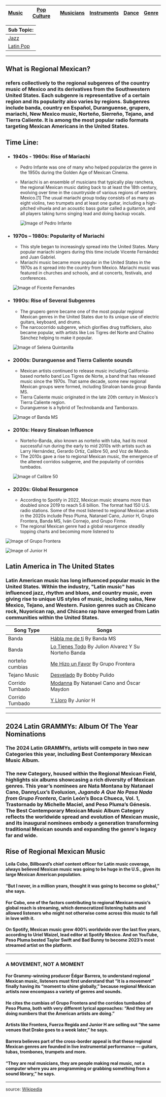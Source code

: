 | [Music](music.md) | [Pop Culture](pop-culutre)| [Musicians](musicians.md) | [Instruments](instruments.md) | [Dance](dance.md) | [Genre](Genres.md) |
| -------- | ------- | ------- | ------ | -------- |---|


| Sub Topic: |
|-------|
| [Jazz](jazz.md) |
| [Latin Pop](latin-pop.md) |

___

## What is Regional Mexican?
### refers collectively to the regional subgenres of the country music of Mexico and its derivatives from the Southwestern United States. Each subgenre is representative of a certain region and its popularity also varies by regions. Subgenres include banda, country en Español, Duranguense, grupero, mariachi, New Mexico music, Norteño, Sierreño, Tejano, and Tierra Caliente. It is among the most popular radio formats targeting Mexican Americans in the United States.

## Time Line:
- ### 1940s - 1960s: Rise of Mariachi
    - Pedro Infante was one of many who helped popularize the genre in the 1950s during the Golden Age of Mexican Cinema.
    - Mariachi is an ensemble of musicians that typically play ranchera, the regional Mexican music dating back to at least the 18th century, evolving over time in the countryside of various regions of western Mexico.[1] The usual mariachi group today consists of as many as eight violins, two trumpets and at least one guitar, including a high-pitched vihuela and an acoustic bass guitar called a guitarrón, and all players taking turns singing lead and doing backup vocals.

        ![Image of Pedro Infante](pedroInfante.jpeg )

- ### 1970s – 1980s: Popularity of Mariachi
    - This style began to increasingly spread into the United States. Many popular mariachi singers during this time include Vicente Fernández and  Juan Gabriel.
    - Mariachi music became more popular in the United States in the 1970s as it spread into the country from Mexico. Mariachi music was featured in churches and schools, and at concerts, festivals, and conferences.

    ![Image of Ficente Fernandes](vicenteFernandes.jpeg )

- ### 1990s: Rise of Several Subgenres
    - The grupero genre became one of the most popular regional Mexican genres in the United States due to its unique use of electric guitars, keyboard, and drums.
    -  The narcocorrido subgenre, which glorifies drug traffickers, also became popular, with artists like Los Tigres del Norte and Chalino Sánchez helping to make it popular.

    ![Image of Selena Quintanilla](selena.jpeg )

- ### 2000s: Duranguense and Tierra Caliente sounds
    - Mexican artists continued to release music including California-based norteño band Los Tigres de Norte, a band that has released music since the 1970s. That same decade, some new regional Mexican groups were formed, including Sinaloan banda group Banda MS.
    - Tierra Caliente music originated in the late 20th century in Mexico's Tierra Caliente region.
    -  Duranguense is a hybrid of Technobanda and Tamborazo.

    ![Image of Banda MS](bandaMS.jpeg )

- ### 2010s: Heavy Sinaloan Influence
    - Norteño-Banda, also known as norteño with tuba, had its most successful run during the early to mid 2010s with artists such as Larry Hernández, Gerardo Ortíz, Calibre 50, and Voz de Mando.
    - The 2010s gave a  rise to regional Mexican music, the emergence of the altered corridos subgenre, and the popularity of corridos tumbados.

    ![Image of Calibre 50](calibre50.jpeg )

- ### 2020s: Global Resurgence
    - According to Spotify in 2022, Mexican music streams more than doubled since 2019 to reach 5.6 billion. The format had 150 U.S. radio stations. Some of the most listened to regional Mexican artists in the 2020s include Peso Pluma, Natanael Cano, Junior H, Grupo Frontera, Banda MS, Iván Cornejo, and Grupo Firme.
    - The regional Mexican genre had a global resurgence steadily topping charts and becoming more listened to

![Image of Grupo Frontera](grupoFrontera.jpeg )

![Image of Junior H](junior.jpeg)

## Latin America in The United States
### Latin American music has long influenced popular music in the United States. Within the industry, "Latin music" has influenced jazz, rhythm and blues, and country music, even giving rise to unique US styles of music, including salsa, New Mexico, Tejano, and Western. Fusion genres such as Chicano rock, Nuyorican rap, and Chicano rap have emerged from Latin communities within the United States.

| Song Type | Songs |
| --------- | ----- |
| Banda | [Hábla me de ti](https://www.youtube.com/watch?v=B7-C5HergE8) By Banda MS |
| Banda | [Lo Tienes Todo](https://www.youtube.com/watch?v=a_wBQrUdcvk) By Julion Alvarez Y Su Norteño Banda |
| norteño cumbias | [Me Hizo un Favor](https://www.youtube.com/watch?v=tC6IwrAkrUs) By Grupo Frontera |
| Tejano Music | [Desvelado](https://www.google.com/url?sa=t&source=web&rct=j&opi=89978449&url=https://www.youtube.com/watch%3Fv%3DqyMp1ADlRD8&ved=2ahUKEwi0ovrmyeaIAxUblokEHWUeLs4Q78AJegQIFxAB&usg=AOvVaw37kH6io5Ak0QKWqmZAUG9X) By Bobby Pulido |
| Corrido Tumbado | [Modanna](https://www.google.com/search?client=safari&sca_esv=96be0df55f4798a8&sca_upv=1&rls=en&sxsrf=ADLYWIIbiWAIrW90-GAXyNsWEUiscj1Sfg:1727559084006&q=natanael+cano+madonna&stick=H4sIAAAAAAAAAONgFuLVT9c3NEyzLK8wSLO0VIJwyyqTTVIyjNK1BH1LizOTHYtKMotLQvKD8_PSF7GK5iWWJOYlpuYoJCfm5SvkJqbk5-UlAgBpEE3xSwAAAA&sa=X&ved=2ahUKEwj_k5-My-aIAxXxlIkEHbODFzEQri56BAhXEAM) By Natanael Cano and Óscar Maydon |
| Corrido Tumbado | [Y Lloro](https://www.youtube.com/watch?v=a8M1Es4cI_4&pp=ygUQeSBsbG9ybyBqdW5pb3IgaA%3D%3D) By Junior H |
---

## 2024 Latin GRAMMYs: Album Of The Year Nominations
### The 2024 Latin GRAMMYs, artists will compete in two new Categories this year, including Best Contemporary Mexican Music Album.

### The new Category, housed within the Regional Mexican Field, highlights six albums showcasing a rich diversity of Mexican genres. This year’s nominees are Nata Montana by Natanael Cano, DannyLux’s Evoluxion, *Jugando A Que No Pasa Nada from Grupo Frontera*, Carín León’s Boca Chueca, Vol. 1, Trastornado by Michelle Maciel, and Peso Pluma’s Génesis. The Best Contemporary Mexican Music Album Category reflects the worldwide spread and evolution of Mexican music, and its inaugural nominees embody a generation transforming traditional Mexican sounds and expanding the genre's legacy far and wide.

## Rise of Regional Mexican Music
#### Leila Cobo, Billboard’s chief content officer for Latin music coverage, always believed Mexican music was going to be huge in the U.S., given its large Mexican American population.
#### “But I never, in a million years, thought it was going to become so global,” she says.

#### For Cobo, one of the factors contributing to regional Mexican music’s global reach is streaming, which democratized listening habits and allowed listeners who might not otherwise come across this music to fall in love with it.

#### On Spotify, Mexican music grew 400% worldwide over the last five years, according to Uriel Waizel, lead editor at Spotify Mexico. And on YouTube, Peso Pluma bested Taylor Swift and Bad Bunny to become 2023’s most streamed artist on the platform.
--- 
### A MOVEMENT, NOT A MOMENT
#### For Grammy-winning producer Édgar Barrera, to understand regional Mexican music, listeners must first understand that “it is a movement” finally having its “moment to shine globally,” because regional Mexican artists now encompass a variety of genres and sounds.

#### He cites the cumbias of Grupo Frontera and the corridos tumbados of Peso Pluma, both with very different lyrical approaches: “And they are doing numbers that the American artists are doing.”
#### Artists like Frontera, Fuerza Regida and Junior H are selling out “the same venues that Drake goes to a week later,” he says.

#### Barrera believes part of the cross-border appeal is that these regional Mexican genres are founded in live instrumental performance — guitars, tubas, trombones, trumpets and more.

#### “They are real musicians, they are people making real music, not a computer where you are programming or grabbing something from a sound library,” he says.

---

source: [Wikipedia](https://en.wikipedia.org/wiki/Regional_Mexican)
